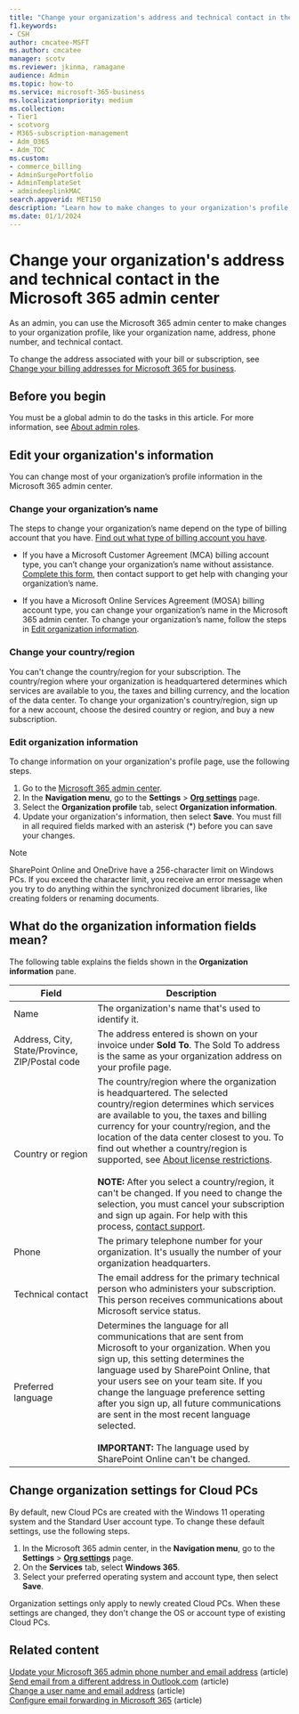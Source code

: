 ```yaml
---
title: "Change your organization's address and technical contact in the Microsoft 365 admin center"
f1.keywords:
- CSH
author: cmcatee-MSFT
ms.author: cmcatee
manager: scotv
ms.reviewer: jkinma, ramagane
audience: Admin
ms.topic: how-to
ms.service: microsoft-365-business
ms.localizationpriority: medium
ms.collection:
- Tier1
- scotvorg 
- M365-subscription-management 
- Adm_O365
- Adm_TOC
ms.custom: 
- commerce_billing
- AdminSurgePortfolio
- AdminTemplateSet
- admindeeplinkMAC
search.appverid: MET150
description: "Learn how to make changes to your organization's profile, including the organization name, address, phone number, and technical contact."
ms.date: 01/1/2024
---
```


# Change your organization's address and technical contact in the Microsoft 365 admin center
  
As an admin, you can use the Microsoft 365 admin center to make changes to your organization profile, like your organization name, address, phone number, and technical contact.
  
To change the address associated with your bill or subscription, see [Change your billing addresses for Microsoft 365 for business](../../commerce/billing-and-payments/change-your-billing-addresses.md).

## Before you begin

You must be a global admin to do the tasks in this article. For more information, see [About admin roles](../add-users/about-admin-roles.md).

## Edit your organization's information

You can change most of your organization’s profile information in the Microsoft 365 admin center.

### Change your organization’s name

The steps to change your organization’s name depend on the type of billing account that you have. [Find out what type of billing account you have](../../commerce/manage-billing-accounts.md#view-my-billing-accounts).

- If you have a Microsoft Customer Agreement (MCA) billing account type, you can’t change your organization’s name without assistance. [Complete this form](https://www.microsoft.com/download/details.aspx?id=102732), then contact support to get help with changing your organization’s name.

- If you have a Microsoft Online Services Agreement (MOSA) billing account type, you can change your organization’s name in the Microsoft 365 admin center. To change your organization’s name, follow the steps in [Edit organization information](#edit-organization-information).

### Change your country/region

You can't change the country/region for your subscription. The country/region where your organization is headquartered determines which services are available to you, the taxes and billing currency, and the location of the data center. To change your organization's country/region, sign up for a new account, choose the desired country or region, and buy a new subscription.

### Edit organization information

To change information on your organization's profile page, use the following steps.
  
1. Go to the <a href="https://go.microsoft.com/fwlink/p/?linkid=2024339" target="_blank">Microsoft 365 admin center</a>.
2. In the **Navigation menu**, go to the **Settings** \> <a href="https://go.microsoft.com/fwlink/p/?linkid=2053743" target="_blank">**Org settings**</a> page.
3. Select the **Organization profile** tab, select **Organization information**.
4. Update your organization's information, then select **Save**. You must fill in all required fields marked with an asterisk (*) before you can save your changes.

> [!NOTE]
> SharePoint Online and OneDrive have a 256-character limit on Windows PCs. If you exceed the character limit, you receive an error message when you try to do anything within the synchronized document libraries, like creating folders or renaming documents.

## What do the organization information fields mean?

The following table explains the fields shown in the **Organization information** pane.

| Field | Description |
|---------|---------|
|Name  | The organization's name that's used to identify it.  |
|Address, City, State/Province, ZIP/Postal code   | The address entered is shown on your invoice under **Sold To**. The Sold To address is the same as your organization address on your profile page.    |
|Country or region   | The country/region where the organization is headquartered. The selected country/region determines which services are available to you, the taxes and billing currency for your country/region, and the location of the data center closest to you. To find out whether a country/region is supported, see [About license restrictions](https://www.microsoft.com/microsoft-365/business/microsoft-office-license-restrictions).<br/><br/>**NOTE:** After you select a country/region, it can't be changed. If you need to change the selection, you must cancel your subscription and sign up again. For help with this process, [contact support](../get-help-support.md).        |
|Phone   | The primary telephone number for your organization. It's usually the number of your organization headquarters.  |
|Technical contact | The email address for the primary technical person who administers your subscription. This person receives communications about Microsoft service status. |
|Preferred language | Determines the language for all communications that are sent from Microsoft to your organization. When you sign up, this setting determines the language used by SharePoint Online, that your users see on your team site. If you change the language preference setting after you sign up, all future communications are sent in the most recent language selected.<br/><br/>**IMPORTANT:** The language used by SharePoint Online can't be changed.           |

## Change organization settings for Cloud PCs

By default, new Cloud PCs are created with the Windows 11 operating system and the Standard User account type. To change these default settings, use the following steps.

1. In the Microsoft 365 admin center, in the **Navigation menu**, go to the **Settings** \> <a href="https://go.microsoft.com/fwlink/p/?linkid=2053743" target="_blank">**Org settings**</a> page.
2. On the **Services** tab, select **Windows 365**.
3. Select your preferred operating system and account type, then select **Save**.

Organization settings only apply to newly created Cloud PCs. When these settings are changed, they don't change the OS or account type of existing Cloud PCs.

## Related content

[Update your Microsoft 365 admin phone number and email address](update-phone-number-and-email-address.md) (article)\
[Send email from a different address in Outlook.com](https://support.microsoft.com/office/ccba89cb-141c-4a36-8c56-6d16a8556d2e) (article)\
[Change a user name and email address](../add-users/change-a-user-name-and-email-address.md) (article)\
[Configure email forwarding in Microsoft 365](../email/configure-email-forwarding.md) (article)
